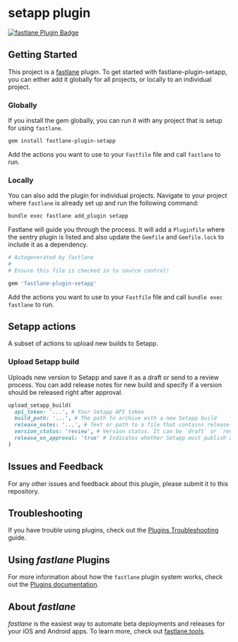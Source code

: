 # setapp plugin

[![fastlane Plugin Badge](https://rawcdn.githack.com/fastlane/fastlane/master/fastlane/assets/plugin-badge.svg)](https://rubygems.org/gems/fastlane-plugin-setapp)

## Getting Started

This project is a [fastlane](https://github.com/fastlane/fastlane) plugin. To get started with fastlane-plugin-setapp, you can either add it globally for all projects, or locally to an individual project.

### Globally

If you install the gem globally, you can run it with any project that is setup for using `fastlane`.

```bash
gem install fastlane-plugin-setapp
```

Add the actions you want to use to your `Fastfile` file and call `fastlane` to run.

### Locally

You can also add the plugin for individual projects. Navigate to your project where `fastlane` is already set up and run the following command:

```bash
bundle exec fastlane add_plugin setapp
```

Fastlane will guide you through the process. It will add a `Pluginfile` where the sentry plugin is listed and also update the `Gemfile` and `Gemfile.lock` to include it as a dependency.

```ruby
# Autogenerated by fastlane
#
# Ensure this file is checked in to source control!

gem 'fastlane-plugin-setapp'
```

Add the actions you want to use to your `Fastfile` file and call `bundle exec fastlane` to run.

## Setapp actions

A subset of actions to upload new builds to Setapp.

### Upload Setapp build

Uploads new version to Setapp and save it as a draft or send to a review process. You can add release notes for new build and specify if a version should be released right after approval.

```ruby
upload_setapp_build(
  api_token: '...', # Your Setapp API token
  build_path: '...', # The path to archive with a new Setapp build
  release_notes: '...', # Text or path to a file that contains release notes for a new version
  version_status: 'review', # Version status. It can be `draft` or `review`
  release_on_approval: 'true' # Indicates whether Setapp must publish a new version after review
)
```

## Issues and Feedback

For any other issues and feedback about this plugin, please submit it to this repository.

## Troubleshooting

If you have trouble using plugins, check out the [Plugins Troubleshooting](https://docs.fastlane.tools/plugins/plugins-troubleshooting/) guide.

## Using _fastlane_ Plugins

For more information about how the `fastlane` plugin system works, check out the [Plugins documentation](https://docs.fastlane.tools/plugins/create-plugin/).

## About _fastlane_

_fastlane_ is the easiest way to automate beta deployments and releases for your iOS and Android apps. To learn more, check out [fastlane.tools](https://fastlane.tools).
